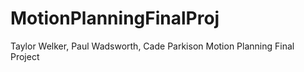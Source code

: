 # MotionPlanningFinalProj
Taylor Welker, Paul Wadsworth, Cade Parkison Motion Planning Final Project
